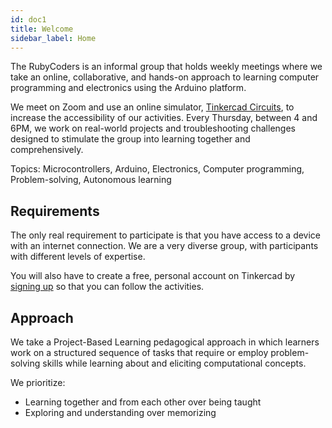 ```yaml
---
id: doc1
title: Welcome
sidebar_label: Home 
---
```


The RubyCoders is an informal group that holds weekly meetings where we take an online, collaborative, and hands-on approach to learning computer programming and electronics using the Arduino platform.

We meet on Zoom and use an online simulator, [Tinkercad Circuits](https://www.tinkercad.com/circuits), to increase the accessibility of our activities. Every Thursday, between 4 and 6PM, we work on real-world projects and troubleshooting challenges designed to stimulate the group into learning together and comprehensively.

Topics: Microcontrollers, Arduino, Electronics, Computer programming, Problem-solving, Autonomous learning 

## Requirements

The only real requirement to participate is that you have access to a device with an internet connection. We are a very diverse group, with participants with different levels of expertise.

You will also have to create a free, personal account on Tinkercad by [signing up](https://www.tinkercad.com/join) so that you can follow the activities.

## Approach

We take a Project-Based Learning pedagogical approach in which learners work on a structured sequence of tasks that require or employ problem-solving skills while learning about and eliciting computational concepts. 

We prioritize:
- Learning together and from each other over being taught
- Exploring and understanding over memorizing